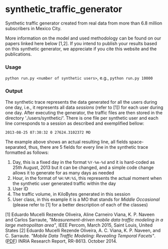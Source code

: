 # synthetic_traffic_generator

Synthetic traffic generator created from real data from more than 6.8 million subscribers in Mexico City.

More information on the model and used methodology can be found on our papers linked here below [1,2]. If you intend to publish your results based on this synthetic generator, we appreciate if you cite this website and the publications.

### Usage 

`python run.py <number of synthetic users>`, e.g., `python run.py 10000`

### Output

The synthetic trace represents the data generated for all the users during one day, i.e., it represents all data *sessions* (refer to [1]) for each user during one day. After executing the generator, the traffic files are then stored in the directory './users/synthetic/'. There is one file per synthetic user and each line corresponds to a session as described and exemplified bellow:

`2013-08-25 07:30:32 0 27624.3102372 MO`

The example above shows an actual resulting line, all fields space-separated, thus, there are 5 fields for every line in the synthetic trace formatted as follows:

1. Day, this is a fixed day in the format `%Y-%m-%d` and it is hard-coded as 25th August, 2013 but it can be changed, and a simple code change allows it to generate for as many days as needed
2. Hour, in the format of `%H:%M:%S`, this represents the actual moment when the synthetic user generated traffic within the day
3. User ID
4. The traffic volume, in KiloBytes generated in this session
5. User class, in this example it is a MO that stands for *Middle Occasional* (please refer to [1] for a better description of each of the classes)   

[1] Eduardo Mucelli Rezende Oliveira, Aline Carneiro Viana, K. P. Naveen and Carlos Sarraute, *"Measurement-driven mobile data traffic modeling in a large metropolitan area"*, IEEE Percom, March 2015, Saint Louis, United States
[2] Eduardo Mucelli Rezende Oliveira, A. C. Viana, K. P. Naveen, and C. Sarraute. *"Mobile Data Traffic Modeling: Revealing Temporal Facets"*. ([PDF](https://hal.inria.fr/hal-01073129v5/document)) INRIA Research Report, RR-8613. October 2014.
